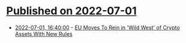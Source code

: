# [Published on 2022-07-01](index.md)

* [2022-07-01, 16:40:00](https://tech.slashdot.org/story/22/07/01/1459210/eu-moves-to-rein-in-wild-west-of-crypto-assets-with-new-rules?utm_source=rss1.0mainlinkanon&utm_medium=feed) - [EU Moves To Rein in 'Wild West' of Crypto Assets With New Rules](https://tech.slashdot.org/story/22/07/01/1459210/eu-moves-to-rein-in-wild-west-of-crypto-assets-with-new-rules?utm_source=rss1.0mainlinkanon&utm_medium=feed)
